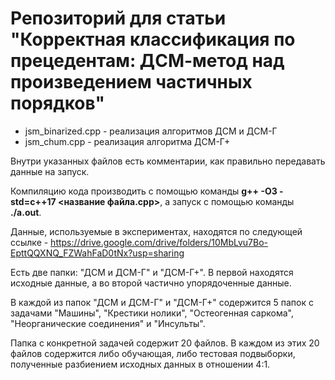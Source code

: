 # Репозиторий для статьи "Корректная классификация по прецедентам: ДСМ-метод над произведением частичных порядков"

* jsm_binarized.cpp - реализация алгоритмов ДСМ и ДСМ-Г
* jsm_chum.cpp - реализация алгоритма ДСМ-Г+

Внутри указанных файлов есть комментарии, как правильно передавать данные на запуск.

Компиляцию кода производить с помощью команды **g++ -O3 -std=c++17 <название файла.cpp>**, а запуск с помощью команды **./a.out**.

Данные, используемые в экспериментах, находятся по следующей ссылке - https://drive.google.com/drive/folders/10MbLvu7Bo-EpttQQXNQ_FZWahFaD0tNx?usp=sharing

Есть две папки: "ДСМ и ДСМ-Г" и "ДСМ-Г+". В первой находятся исходные данные, а во второй частично упорядоченные данные.

В каждой из папок "ДСМ и ДСМ-Г" и "ДСМ-Г+" содержится 5 папок с задачами "Машины", "Крестики нолики", "Остеогенная саркома", "Неорганические соединения" и "Инсульты". 

Папка с конкретной задачей содержит 20 файлов. В каждом из этих 20 файлов содержится либо обучающая, либо тестовая подвыборки, полученные разбиением исходных данных в отношении 4:1.


